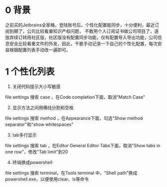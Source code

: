 # 0 背景
之前买的Jetbrains全家桶，登陆账号后，个性化配置能同步，十分便利，最近订阅到期了，公司比较看重知识产权问题， 不敢用个人订阅证书做公司项目了，遂放弃续订转用社区版，社区版没有配置同步功能，仅有配置导入导出功能，公司信息安全比较看重文件的外发，因此，干脆手动记录一下自己的个性化配置，每次安装根据配置列表手动改一遍即可。


# 1 个性化列表

1. 关闭代码提示大小写敏感

file  settings   搜索 case ，在Code completion下面，取消"Match Case"

2. 显示方法之间用横线分割和空格

file  settings   搜索 method ，在Appearance下面，勾选"Show method separator"和"show whitespaces"

3. tab多行显示

file  settings   搜索 tab ，在Editor  General  Editor Tabs下面，取消"Show tabs in one row"，修改"Tab limit"到20

4. 终端换成powershell

file  settings 搜索 terminal，在Tools  terminal 中，"Shell path"换成powershell.exe，以便使用clear、ls等命令